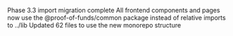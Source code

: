 Phase 3.3 import migration complete
All frontend components and pages now use the @proof-of-funds/common package instead of relative imports to ../lib
Updated       62 files to use the new monorepo structure
